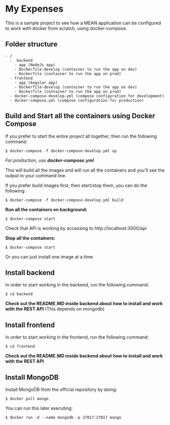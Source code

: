 # My Expenses
This is a sample project to see how a MEAN application can be configured to work with docker from scratch, using docker-compose.

## Folder structure

```
- /
  -  backend   
    - app (NodeJs app)
    - Dockerfile-develop (container to run the app on dev)
    - Dockerfile (container to run the app on prod)
  - frontend
    - app (Angular app)
    - Dockerfile-develop (container to run the app on dev)
    - Dockerfile (container to run the app on prod)
  - docker-compose-develop.yml (compose configuration for development)
  - docker-compose.yml (compose configuration for production)
```    

## Build and Start all the containers using Docker Compose

If you prefer to start the entire project all together, then run the following command:
```
$ docker-compose -f docker-compose-develop.yml up
```
*For production, use **docker-compose.yml***

This will build all the images and will run all the containers and you'll see the output in your command line.

If you prefer build images first, then start/stop them, you can do the following:
```
$ docker-compose -f docker-compose-develop.yml build
```

**Run all the containers on background:**
```
$ docker-compose start
```

Check that API is working by accessing to http://localhost:3000/api

**Stop all the containers:**
```
$ docker-compose start
```

Or you can just install one image at a time

## Install backend
In order to start working in the backend, run the following command:
```
$ cd backend
```

**Check out the README.MD inside backend about how to install and work with the REST API** (This depends on mongodb)

## Install frontend
In order to start working in the frontend, run the following command:
```
$ cd frontend
```

**Check out the README.MD inside backend about how to install and work with the REST API**

## Install MongoDB
Install MongoDB from the official repository by doing:
```
$ docker pull mongo
```

You can run this later executing:
```
$ docker run -d --name mongodb -p 27017:27017 mongo
```
